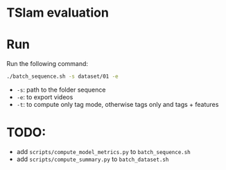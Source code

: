 # TSlam evaluation

# Run
Run the following command:
```bash
./batch_sequence.sh -s dataset/01 -e
```
- `-s`: path to the folder sequence
- `-e`: to export videos
- `-t`: to compute only tag mode, otherwise tags only and tags + features

# TODO:
- add `scripts/compute_model_metrics.py` to `batch_sequence.sh`
- add `scripts/compute_summary.py` to `batch_dataset.sh`